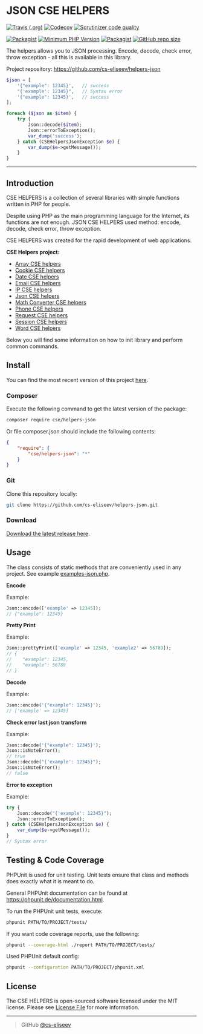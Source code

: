 JSON CSE HELPERS
=======

[![Travis (.org)](https://img.shields.io/travis/cs-eliseev/helpers-json.svg?style=flat-square)](https://travis-ci.org/cs-eliseev/helpers-json)
[![Codecov](https://img.shields.io/codecov/c/github/cs-eliseev/helpers-json.svg?style=flat-square)](https://codecov.io/gh/cs-eliseev/helpers-json)
[![Scrutinizer code quality](https://img.shields.io/scrutinizer/g/cs-eliseev/helpers-json.svg?style=flat-square)](https://scrutinizer-ci.com/g/cs-eliseev/helpers-json/?branch=master)

[![Packagist](https://img.shields.io/packagist/v/cse/helpers-json.svg?style=flat-square)](https://packagist.org/packages/cse/helpers-json)
[![Minimum PHP Version](https://img.shields.io/badge/php-%3E%3D%207.1-8892BF.svg?style=flat-square)](https://packagist.org/packages/cse/helpers-json)
[![Packagist](https://img.shields.io/packagist/l/cse/helpers-json.svg?style=flat-square)](https://github.com/cs-eliseev/helpers-json/blob/master/LICENSE.md)
[![GitHub repo size](https://img.shields.io/github/repo-size/cs-eliseev/helpers-json.svg?style=flat-square)](https://github.com/cs-eliseev/helpers-json/archive/master.zip)

The helpers allows you to JSON processing. Encode, decode, check error, throw exception - all this is available in this library.

Project repository: https://github.com/cs-eliseev/helpers-json

```php
$json = [
    '{"example": 12345}',   // success
    "{'example': 12345}",   // Syntax error
    '{"example": 12345}',   // success
];

foreach ($json as $item) {
    try {
        Json::decode($item);
        Json::errorToException();
        var_dump('success');
    } catch (CSEHelpersJsonException $e) {
        var_dump($e->getMessage());
    }
}
```

***

## Introduction

CSE HELPERS is a collection of several libraries with simple functions written in PHP for people.

Despite using PHP as the main programming language for the Internet, its functions are not enough. JSON CSE HELPERS used method: encode, decode, check error, throw exception.

CSE HELPERS was created for the rapid development of web applications.

**CSE Helpers project:**
* [Array CSE helpers](https://github.com/cs-eliseev/helpers-arrays)
* [Cookie CSE helpers](https://github.com/cs-eliseev/helpers-cookie)
* [Date CSE helpers](https://github.com/cs-eliseev/helpers-date)
* [Email CSE helpers](https://github.com/cs-eliseev/helpers-email)
* [IP CSE helpers](https://github.com/cs-eliseev/helpers-ip)
* [Json CSE helpers](https://github.com/cs-eliseev/helpers-json)
* [Math Converter CSE helpers](https://github.com/cs-eliseev/helpers-math-converter)
* [Phone CSE helpers](https://github.com/cs-eliseev/helpers-phone)
* [Request CSE helpers](https://github.com/cs-eliseev/helpers-request)
* [Session CSE helpers](https://github.com/cs-eliseev/helpers-session)
* [Word CSE helpers](https://github.com/cs-eliseev/helpers-word)

Below you will find some information on how to init library and perform common commands.

## Install

You can find the most recent version of this project [here](https://github.com/cs-eliseev/helpers-json).

### Composer

Execute the following command to get the latest version of the package:
```bash
composer require cse/helpers-json
```

Or file composer.json should include the following contents:
```json
{
    "require": {
        "cse/helpers-json": "*"
    }
}
```

### Git

Clone this repository locally:
```bash
git clone https://github.com/cs-eliseev/helpers-json.git
```

### Download

[Download the latest release here](https://github.com/cs-eliseev/helpers-json/archive/master.zip).

## Usage

The class consists of static methods that are conveniently used in any project. See example [examples-json.php](https://github.com/cs-eliseev/helpers-json/blob/master/examples/examples-json.php).

**Encode**

Example:
```php
Json::encode(['example' => 12345]);
// {"example": 12345}
```

**Pretty Print**

Example:
```php
Json::prettyPrint(['example' => 12345, 'example2' => 56789]);
// {
//    "example": 12345,
//    "example": 56789
// }
```

**Decode**

Example:
```php
Json::encode('{"example": 12345}');
// ['example' => 12345]
```

**Check error last json transform**

Example:
```php
Json::decode('{"example": 12345}');
Json::isNoteError();
// true
Json::decode("{'example': 12345}");
Json::isNoteError();
// false
```

**Error to exception**

Example:
```php
try {
    Json::decode("{'example': 12345}");
    Json::errorToException();
} catch (CSEHelpersJsonException $e) {
    var_dump($e->getMessage());
}
// Syntax error
```


## Testing & Code Coverage

PHPUnit is used for unit testing. Unit tests ensure that class and methods does exactly what it is meant to do.

General PHPUnit documentation can be found at https://phpunit.de/documentation.html.

To run the PHPUnit unit tests, execute:
```bash
phpunit PATH/TO/PROJECT/tests/
```

If you want code coverage reports, use the following:
```bash
phpunit --coverage-html ./report PATH/TO/PROJECT/tests/
```

Used PHPUnit default config:
```bash
phpunit --configuration PATH/TO/PROJECT/phpunit.xml
```


## License

The CSE HELPERS is open-sourced software licensed under the MIT license. Please see [License File](https://github.com/cs-eliseev/helpers-json/blob/master/LICENSE.md) for more information.

***

> GitHub [@cs-eliseev](https://github.com/cs-eliseev)